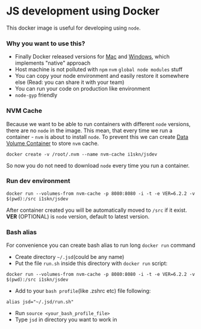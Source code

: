 # JS development using Docker
This docker image is useful for developing using `node`.

### Why you want to use this?
* Finally Docker released versions for [Mac](https://docs.docker.com/engine/installation/mac/#/docker-for-mac) and [Windows](https://docs.docker.com/engine/installation/windows/#/docker-for-windows), which implements "native" approach
* Host machine is not polluted with `npm` `nvm` `global node modules` stuff
* You can copy your node environment and easily restore it somewhere else (Read: you can share it with your team)
* You can run your code on production like environment
* `node-gyp` friendly

### NVM Cache
Because we want to be able to run containers with different `node` versions, there are no `node` in the image. This mean, that every time we run a container - `nvm` is about to install `node`. To prevent this we can create [Data Volume Container](https://docs.docker.com/v1.10/engine/userguide/containers/dockervolumes/) to store `nvm` cache.
```
docker create -v /root/.nvm --name nvm-cache i1skn/jsdev
```
So now you do not need to download `node` every time you run a container.

### Run dev environment
```
docker run --volumes-from nvm-cache -p 8080:8080 -i -t -e VER=6.2.2 -v $(pwd):/src i1skn/jsdev
```
After container created you will be automatically moved to `/src` if it exist. **VER** (OPTIONAL) is `node` version, default to latest version.

### Bash alias
For convenience you can create bash alias to run long `docker run` command
* Create directory `~/.jsd`(could be any name)
* Put the file `run.sh` inside this directory with `docker run` script:
```
docker run --volumes-from nvm-cache -p 8080:8080 -i -t -e VER=6.2.2 -v $(pwd):/src i1skn/jsdev
```
* Add to your `bash profile`(like .zshrc etc) file following:
```
alias jsd="~/.jsd/run.sh"
```
* Run `source <your_bash_profile_file>`
* Type `jsd` in directory you want to work in
